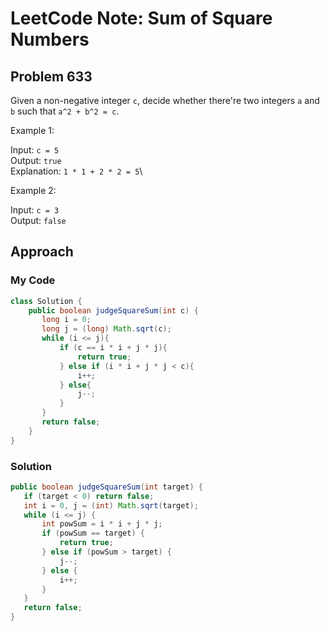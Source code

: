 # LeetCode Note: Sum of Square Numbers

## Problem 633

Given a non-negative integer `c`, decide whether there're two integers `a` and `b` such that `a^2 + b^2 = c`.

 

Example 1:

Input: `c = 5`\
Output: `true`\
Explanation: `1 * 1 + 2 * 2 = 5`\



Example 2:

Input: `c = 3`\
Output: `false`


## Approach

### My Code

```java
class Solution {
    public boolean judgeSquareSum(int c) {
       long i = 0;
       long j = (long) Math.sqrt(c);
       while (i <= j){
           if (c == i * i + j * j){
               return true;
           } else if (i * i + j * j < c){
               i++;
           } else{
               j--;
           }
       }
       return false;
    }
}
```

### Solution

```java
public boolean judgeSquareSum(int target) {
   if (target < 0) return false;
   int i = 0, j = (int) Math.sqrt(target);
   while (i <= j) {
       int powSum = i * i + j * j;
       if (powSum == target) {
           return true;
       } else if (powSum > target) {
           j--;
       } else {
           i++;
       }
   }
   return false;
}
```
